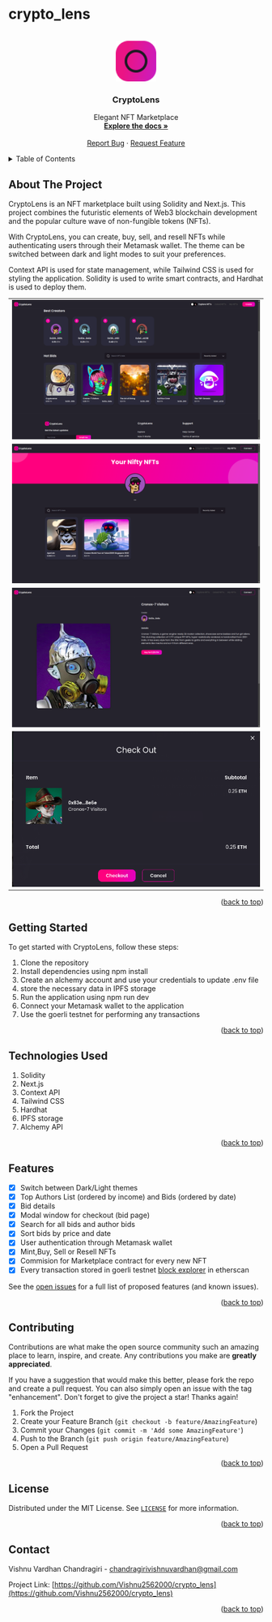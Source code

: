# crypto_lens

<a name="readme-top"></a>

<!--
*** Thanks for checking out the CryptoLens. If you have a suggestion
*** that would make this better, please fork the repo and create a pull request
*** or simply open an issue with the tag "enhancement".
*** Don't forget to give the project a star!
*** Thanks again! Now go create something AMAZING! :D
-->

<!-- PROJECT SHIELDS -->
<!--
*** I'm using markdown "reference style" links for readability.
*** Reference links are enclosed in brackets [ ] instead of parentheses ( ).
*** See the bottom of this document for the declaration of the reference variables
*** for contributors-url, forks-url, etc. This is an optional, concise syntax you may use.
*** https://www.markdownguide.org/basic-syntax/#reference-style-links
-->

<!-- PROJECT LOGO -->
<br />
<div align="center">
  <a href="https://github.com/Vishnu2562000/crypto_lens">
    <img src="assets/logo02.png" alt="Logo" width="80" height="80">
  </a>

  <h3 align="center">CryptoLens</h3>

  <p align="center">
    Elegant NFT Marketplace
    <br />
    <a href="https://github.com/Vishnu2562000/crypto_lens"><strong>Explore the docs »</strong></a>
    <br />
    <br />
    <a href="https://github.com/Vishnu2562000/crypto_lens/issues">Report Bug</a>
    ·
    <a href="https://github.com/Vishnu2562000/crypto_lens/issues">Request Feature</a>
  </p>
</div>

<!-- TABLE OF CONTENTS -->
<details>
  <summary>Table of Contents</summary>
  <ol>
    <li>
      <a href="#about-the-project">About The Project</a>
    </li>
    <li>
      <a href="#getting-started">Getting Started</a>
    </li>
    <li>
      <a href="#technologies-used">Technologies Used</a>
    </li>
    <li><a href="#features">Features</a></li>
    <li><a href="#contributing">Contributing</a></li>
    <li><a href="#license">License</a></li>
    <li><a href="#contact">Contact</a></li>
  </ol>
</details>

<!-- ABOUT THE PROJECT -->

## About The Project

CryptoLens is an NFT marketplace built using Solidity and Next.js. This project combines the futuristic elements of Web3 blockchain development and the popular culture wave of non-fungible tokens (NFTs).

With CryptoLens, you can create, buy, sell, and resell NFTs while authenticating users through their Metamask wallet. The theme can be switched between dark and light modes to suit your preferences.

Context API is used for state management, while Tailwind CSS is used for styling the application. Solidity is used to write smart contracts, and Hardhat is used to deploy them.

<div align="center">
<table>
<tr>
<td>
<img src="assets/HomePage.png">
</td>
</tr>
<tr>
<td>
<img src="assets/user_NFTs.png">
</td>
</tr>
<tr>
<td>
<img src="assets/NFT_Page.png">
</td>
</tr>
<tr>
<td>
<img src="assets/Checkout.png">
</td>
</tr>
</table>
</div>

<p align="right">(<a href="#readme-top">back to top</a>)</p>

## Getting Started

To get started with CryptoLens, follow these steps:

1. Clone the repository
2. Install dependencies using npm install
3. Create an alchemy account and use your credentials to update .env file
4. store the necessary data in IPFS storage
5. Run the application using npm run dev
6. Connect your Metamask wallet to the application
7. Use the goerli testnet for performing any transactions

<p align="right">(<a href="#readme-top">back to top</a>)</p>

<!-- Tech Stack used -->

## Technologies Used

1. Solidity
2. Next.js
3. Context API
4. Tailwind CSS
5. Hardhat
6. IPFS storage
7. Alchemy API

<p align="right">(<a href="#readme-top">back to top</a>)</p>

<!-- Features -->

## Features

- [x] Switch between Dark/Light themes
- [x] Top Authors List (ordered by income) and Bids (ordered by date)
- [x] Bid details
- [x] Modal window for checkout (bid page)
- [x] Search for all bids and author bids
- [x] Sort bids by price and date
- [x] User authentication through Metamask wallet
- [x] Mint,Buy, Sell or Resell NFTs
- [x] Commision for Marketplace contract for every new NFT
- [x] Every transaction stored in goerli testnet [block explorer](https://goerli.etherscan.io/) in etherscan

See the [open issues](https://github.com/Vishnu2562000/crypto_lens/issues) for a full list of proposed features (and known issues).

<p align="right">(<a href="#readme-top">back to top</a>)</p>

<!-- CONTRIBUTING -->

## Contributing

Contributions are what make the open source community such an amazing place to learn, inspire, and create. Any contributions you make are **greatly appreciated**.

If you have a suggestion that would make this better, please fork the repo and create a pull request. You can also simply open an issue with the tag "enhancement".
Don't forget to give the project a star! Thanks again!

1. Fork the Project
2. Create your Feature Branch (`git checkout -b feature/AmazingFeature`)
3. Commit your Changes (`git commit -m 'Add some AmazingFeature'`)
4. Push to the Branch (`git push origin feature/AmazingFeature`)
5. Open a Pull Request

<p align="right">(<a href="#readme-top">back to top</a>)</p>

<!-- LICENSE -->

## License

Distributed under the MIT License. See [`LICENSE`](https://github.com/Vishnu2562000/crypto_lens/blob/main/LICENSE) for more information.

<p align="right">(<a href="#readme-top">back to top</a>)</p>

<!-- CONTACT -->

## Contact

Vishnu Vardhan Chandragiri - [chandragirivishnuvardhan@gmail.com](mailto:chandragirivishnuvardhan@gmail.com)

Project Link: [https://github.com/Vishnu2562000/crypto_lens](https://github.com/Vishnu2562000/crypto_lens)

<p align="right">(<a href="#readme-top">back to top</a>)</p>
